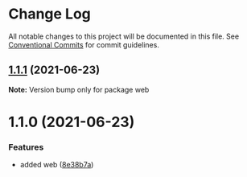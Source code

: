 # Change Log

All notable changes to this project will be documented in this file.
See [Conventional Commits](https://conventionalcommits.org) for commit guidelines.

## [1.1.1](https://github.com/devjayantmalik/fake/compare/web@1.1.0...web@1.1.1) (2021-06-23)

**Note:** Version bump only for package web





# 1.1.0 (2021-06-23)


### Features

* added web ([8e38b7a](https://github.com/devjayantmalik/fake/commit/8e38b7ac5ffdbfd3bc4594887ddeb5aa69d369be))
